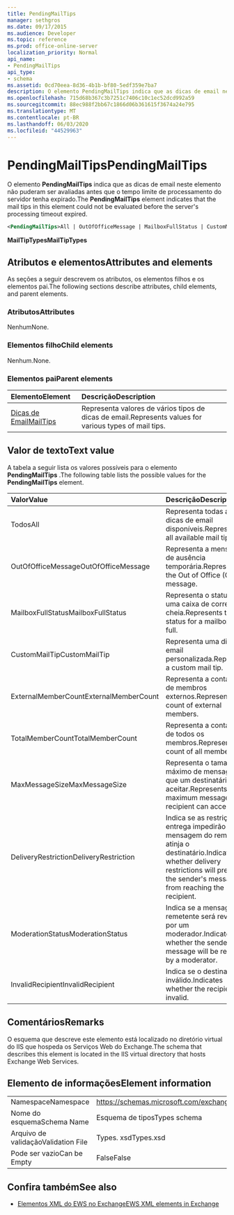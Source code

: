 ```yaml
---
title: PendingMailTips
manager: sethgros
ms.date: 09/17/2015
ms.audience: Developer
ms.topic: reference
ms.prod: office-online-server
localization_priority: Normal
api_name:
- PendingMailTips
api_type:
- schema
ms.assetid: 0cd70eea-8d36-4b1b-bf80-5edf359e7ba7
description: O elemento PendingMailTips indica que as dicas de email neste elemento não puderam ser avaliadas antes que o tempo limite de processamento do servidor tenha expirado.
ms.openlocfilehash: 715d68b367c3b7251c7406c10c1ec52dcd992a59
ms.sourcegitcommit: 88ec988f2bb67c1866d06b361615f3674a24e795
ms.translationtype: MT
ms.contentlocale: pt-BR
ms.lasthandoff: 06/03/2020
ms.locfileid: "44529963"
---
```

# <a name="pendingmailtips"></a><span data-ttu-id="60b67-103">PendingMailTips</span><span class="sxs-lookup"><span data-stu-id="60b67-103">PendingMailTips</span></span>

<span data-ttu-id="60b67-104">O elemento **PendingMailTips** indica que as dicas de email neste elemento não puderam ser avaliadas antes que o tempo limite de processamento do servidor tenha expirado.</span><span class="sxs-lookup"><span data-stu-id="60b67-104">The **PendingMailTips** element indicates that the mail tips in this element could not be evaluated before the server's processing timeout expired.</span></span> 
  
```XML
<PendingMailTips>All | OutOfOfficeMessage | MailboxFullStatus | CustomMailTip | ExternalMemberCount | TotalMemberCount | MaxMessageSize | DeliveryRestriction | ModerateStatus | InvalidRecipient</PendingMailTips>
```

 <span data-ttu-id="60b67-105">**MailTipTypes**</span><span class="sxs-lookup"><span data-stu-id="60b67-105">**MailTipTypes**</span></span>
## <a name="attributes-and-elements"></a><span data-ttu-id="60b67-106">Atributos e elementos</span><span class="sxs-lookup"><span data-stu-id="60b67-106">Attributes and elements</span></span>

<span data-ttu-id="60b67-107">As seções a seguir descrevem os atributos, os elementos filhos e os elementos pai.</span><span class="sxs-lookup"><span data-stu-id="60b67-107">The following sections describe attributes, child elements, and parent elements.</span></span>
  
### <a name="attributes"></a><span data-ttu-id="60b67-108">Atributos</span><span class="sxs-lookup"><span data-stu-id="60b67-108">Attributes</span></span>

<span data-ttu-id="60b67-109">Nenhum</span><span class="sxs-lookup"><span data-stu-id="60b67-109">None.</span></span>
  
### <a name="child-elements"></a><span data-ttu-id="60b67-110">Elementos filho</span><span class="sxs-lookup"><span data-stu-id="60b67-110">Child elements</span></span>

<span data-ttu-id="60b67-111">Nenhum.</span><span class="sxs-lookup"><span data-stu-id="60b67-111">None.</span></span>
  
### <a name="parent-elements"></a><span data-ttu-id="60b67-112">Elementos pai</span><span class="sxs-lookup"><span data-stu-id="60b67-112">Parent elements</span></span>

|<span data-ttu-id="60b67-113">**Elemento**</span><span class="sxs-lookup"><span data-stu-id="60b67-113">**Element**</span></span>|<span data-ttu-id="60b67-114">**Descrição**</span><span class="sxs-lookup"><span data-stu-id="60b67-114">**Description**</span></span>|
|:-----|:-----|
|[<span data-ttu-id="60b67-115">Dicas de Email</span><span class="sxs-lookup"><span data-stu-id="60b67-115">MailTips</span></span>](mailtips.md) <br/> |<span data-ttu-id="60b67-116">Representa valores de vários tipos de dicas de email.</span><span class="sxs-lookup"><span data-stu-id="60b67-116">Represents values for various types of mail tips.</span></span>  <br/> |
   
## <a name="text-value"></a><span data-ttu-id="60b67-117">Valor de texto</span><span class="sxs-lookup"><span data-stu-id="60b67-117">Text value</span></span>

<span data-ttu-id="60b67-118">A tabela a seguir lista os valores possíveis para o elemento **PendingMailTips** .</span><span class="sxs-lookup"><span data-stu-id="60b67-118">The following table lists the possible values for the **PendingMailTips** element.</span></span> 
  
|<span data-ttu-id="60b67-119">**Valor**</span><span class="sxs-lookup"><span data-stu-id="60b67-119">**Value**</span></span>|<span data-ttu-id="60b67-120">**Descrição**</span><span class="sxs-lookup"><span data-stu-id="60b67-120">**Description**</span></span>|
|:-----|:-----|
|<span data-ttu-id="60b67-121">Todos</span><span class="sxs-lookup"><span data-stu-id="60b67-121">All</span></span>  <br/> |<span data-ttu-id="60b67-122">Representa todas as dicas de email disponíveis.</span><span class="sxs-lookup"><span data-stu-id="60b67-122">Represents all available mail tips.</span></span>  <br/> |
|<span data-ttu-id="60b67-123">OutOfOfficeMessage</span><span class="sxs-lookup"><span data-stu-id="60b67-123">OutOfOfficeMessage</span></span>  <br/> |<span data-ttu-id="60b67-124">Representa a mensagem de ausência temporária.</span><span class="sxs-lookup"><span data-stu-id="60b67-124">Represents the Out of Office (OOF) message.</span></span>  <br/> |
|<span data-ttu-id="60b67-125">MailboxFullStatus</span><span class="sxs-lookup"><span data-stu-id="60b67-125">MailboxFullStatus</span></span>  <br/> |<span data-ttu-id="60b67-126">Representa o status de uma caixa de correio cheia.</span><span class="sxs-lookup"><span data-stu-id="60b67-126">Represents the status for a mailbox being full.</span></span>  <br/> |
|<span data-ttu-id="60b67-127">CustomMailTip</span><span class="sxs-lookup"><span data-stu-id="60b67-127">CustomMailTip</span></span>  <br/> |<span data-ttu-id="60b67-128">Representa uma dica de email personalizada.</span><span class="sxs-lookup"><span data-stu-id="60b67-128">Represents a custom mail tip.</span></span>  <br/> |
|<span data-ttu-id="60b67-129">ExternalMemberCount</span><span class="sxs-lookup"><span data-stu-id="60b67-129">ExternalMemberCount</span></span>  <br/> |<span data-ttu-id="60b67-130">Representa a contagem de membros externos.</span><span class="sxs-lookup"><span data-stu-id="60b67-130">Represents the count of external members.</span></span>  <br/> |
|<span data-ttu-id="60b67-131">TotalMemberCount</span><span class="sxs-lookup"><span data-stu-id="60b67-131">TotalMemberCount</span></span>  <br/> |<span data-ttu-id="60b67-132">Representa a contagem de todos os membros.</span><span class="sxs-lookup"><span data-stu-id="60b67-132">Represents the count of all members.</span></span>  <br/> |
|<span data-ttu-id="60b67-133">MaxMessageSize</span><span class="sxs-lookup"><span data-stu-id="60b67-133">MaxMessageSize</span></span>  <br/> |<span data-ttu-id="60b67-134">Representa o tamanho máximo de mensagem que um destinatário pode aceitar.</span><span class="sxs-lookup"><span data-stu-id="60b67-134">Represents the maximum message size a recipient can accept.</span></span>  <br/> |
|<span data-ttu-id="60b67-135">DeliveryRestriction</span><span class="sxs-lookup"><span data-stu-id="60b67-135">DeliveryRestriction</span></span>  <br/> |<span data-ttu-id="60b67-136">Indica se as restrições de entrega impedirão que a mensagem do remetente atinja o destinatário.</span><span class="sxs-lookup"><span data-stu-id="60b67-136">Indicates whether delivery restrictions will prevent the sender's message from reaching the recipient.</span></span>  <br/> |
|<span data-ttu-id="60b67-137">ModerationStatus</span><span class="sxs-lookup"><span data-stu-id="60b67-137">ModerationStatus</span></span>  <br/> |<span data-ttu-id="60b67-138">Indica se a mensagem do remetente será revisada por um moderador.</span><span class="sxs-lookup"><span data-stu-id="60b67-138">Indicates whether the sender's message will be reviewed by a moderator.</span></span>  <br/> |
|<span data-ttu-id="60b67-139">InvalidRecipient</span><span class="sxs-lookup"><span data-stu-id="60b67-139">InvalidRecipient</span></span>  <br/> |<span data-ttu-id="60b67-140">Indica se o destinatário é inválido.</span><span class="sxs-lookup"><span data-stu-id="60b67-140">Indicates whether the recipient is invalid.</span></span>  <br/> |
   
## <a name="remarks"></a><span data-ttu-id="60b67-141">Comentários</span><span class="sxs-lookup"><span data-stu-id="60b67-141">Remarks</span></span>

<span data-ttu-id="60b67-142">O esquema que descreve este elemento está localizado no diretório virtual do IIS que hospeda os Serviços Web do Exchange.</span><span class="sxs-lookup"><span data-stu-id="60b67-142">The schema that describes this element is located in the IIS virtual directory that hosts Exchange Web Services.</span></span>
  
## <a name="element-information"></a><span data-ttu-id="60b67-143">Elemento de informações</span><span class="sxs-lookup"><span data-stu-id="60b67-143">Element information</span></span>

|||
|:-----|:-----|
|<span data-ttu-id="60b67-144">Namespace</span><span class="sxs-lookup"><span data-stu-id="60b67-144">Namespace</span></span>  <br/> |https://schemas.microsoft.com/exchange/services/2006/types  <br/> |
|<span data-ttu-id="60b67-145">Nome do esquema</span><span class="sxs-lookup"><span data-stu-id="60b67-145">Schema Name</span></span>  <br/> |<span data-ttu-id="60b67-146">Esquema de tipos</span><span class="sxs-lookup"><span data-stu-id="60b67-146">Types schema</span></span>  <br/> |
|<span data-ttu-id="60b67-147">Arquivo de validação</span><span class="sxs-lookup"><span data-stu-id="60b67-147">Validation File</span></span>  <br/> |<span data-ttu-id="60b67-148">Types. xsd</span><span class="sxs-lookup"><span data-stu-id="60b67-148">Types.xsd</span></span>  <br/> |
|<span data-ttu-id="60b67-149">Pode ser vazio</span><span class="sxs-lookup"><span data-stu-id="60b67-149">Can be Empty</span></span>  <br/> |<span data-ttu-id="60b67-150">False</span><span class="sxs-lookup"><span data-stu-id="60b67-150">False</span></span>  <br/> |
   
## <a name="see-also"></a><span data-ttu-id="60b67-151">Confira também</span><span class="sxs-lookup"><span data-stu-id="60b67-151">See also</span></span>



- [<span data-ttu-id="60b67-152">Elementos XML do EWS no Exchange</span><span class="sxs-lookup"><span data-stu-id="60b67-152">EWS XML elements in Exchange</span></span>](ews-xml-elements-in-exchange.md)

